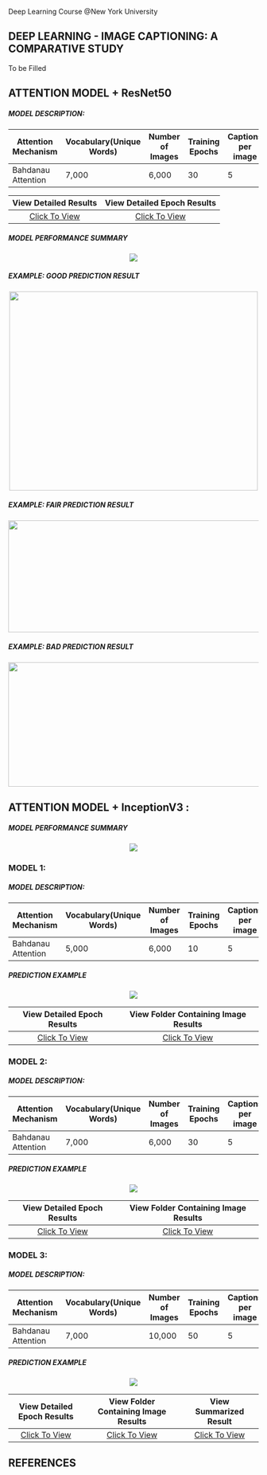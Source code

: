 Deep Learning Course @New York University

## DEEP LEARNING - IMAGE CAPTIONING: A COMPARATIVE STUDY
To be Filled 

## ATTENTION MODEL + ResNet50 
##### MODEL DESCRIPTION:

| Attention Mechanism | Vocabulary(Unique Words) |Number of Images|Training Epochs|Captions per image|Total Datapoints|Training Batch Size|
|-------------------- | -------------------------|----------------|---------------|------------------|----------------|-------------------|        
|  Bahdanau Attention | 7,000                    | 6,000          | 30            |5                 |      30,000    | 64                |

View Detailed Results     |  View Detailed Epoch Results
:-------------------------:|:-------------------------:
[Click To View](https://github.com/HemanthTejaY/Deep-Learning-Image-Captioning---A-comparitive-study/blob/main/Attention%2BResNet%20Results/attentionResNetResults.pdf)  |  [Click To View]()

##### MODEL PERFORMANCE SUMMARY
 <p align="center">
  <img src="https://github.com/HemanthTejaY/Deep-Learning-Image-Captioning---A-comparitive-study/blob/main/Images/model2res.png">
</p>

##### EXAMPLE: GOOD PREDICTION RESULT
 <p align="center">
  <img height="400" width="500" src="https://github.com/HemanthTejaY/Deep-Learning-Image-Captioning---A-comparitive-study/blob/main/Attention%2BResNet%20Results/good/good2.png">
</p>

##### EXAMPLE: FAIR PREDICTION RESULT
 <p align="center">
  <img height="225" width="630" src="https://github.com/HemanthTejaY/Deep-Learning-Image-Captioning---A-comparitive-study/blob/main/Attention%2BResNet%20Results/fair/fair2.png">
</p>

##### EXAMPLE: BAD PREDICTION RESULT
 <p align="center">
  <img height="250" width="700" src="https://github.com/HemanthTejaY/Deep-Learning-Image-Captioning---A-comparitive-study/blob/main/Attention%2BResNet%20Results/bad/bad1.png">
</p>


## ATTENTION MODEL + InceptionV3 : 
##### MODEL PERFORMANCE SUMMARY
 <p align="center">
  <img src="https://github.com/HemanthTejaY/Deep-Learning-Image-Captioning---A-comparitive-study/blob/main/Images/model1res.png">
</p>

### MODEL 1: 
##### MODEL DESCRIPTION:

| Attention Mechanism | Vocabulary(Unique Words) |Number of Images|Training Epochs|Captions per image|Total Datapoints|Training Batch Size|
|-------------------- | -------------------------|----------------|---------------|------------------|----------------|-------------------|        
|  Bahdanau Attention | 5,000                    | 6,000          | 10            |5                 |      30,000    | 64                |

##### PREDICTION EXAMPLE
 <p align="center">
  <img src="https://github.com/HemanthTejaY/Deep-Learning-Image-Captioning---A-comparitive-study/blob/main/Images/predictions0.png">
</p>

View Detailed Epoch Results     |  View Folder Containing Image Results
:-------------------------:|:-------------------------:
[Click To View](https://github.com/HemanthTejaY/Image-Captioning-A-Comparative-Study/blob/main/Attention%20Results/attention-model0/epochs/attention-model-0.pdf)  |  [Click To View](https://github.com/HemanthTejaY/Image-Captioning-A-Comparative-Study/tree/main/Attention%20Results/attention-model0)

### MODEL 2: 
##### MODEL DESCRIPTION:

| Attention Mechanism | Vocabulary(Unique Words) |Number of Images|Training Epochs|Captions per image|Total Datapoints|Training Batch Size|
|-------------------- | -------------------------|----------------|---------------|------------------|----------------|-------------------|        
|  Bahdanau Attention | 7,000                    | 6,000          | 30            |5                 |    30,000      | 64                |

##### PREDICTION EXAMPLE
 <p align="center">
  <img src="https://github.com/HemanthTejaY/Deep-Learning-Image-Captioning---A-comparitive-study/blob/main/Images/predictions1.png">
</p>

View Detailed Epoch Results     |  View Folder Containing Image Results
:-------------------------:|:-------------------------:
[Click To View](https://github.com/HemanthTejaY/Image-Captioning-A-Comparative-Study/blob/main/Attention%20Results/attention-model1/epochs/attention-model-2.pdf)  |  [Click To View](https://github.com/HemanthTejaY/Image-Captioning-A-Comparative-Study/tree/main/Attention%20Results/attention-model1)

### MODEL 3: 
##### MODEL DESCRIPTION:

| Attention Mechanism | Vocabulary(Unique Words) |Number of Images|Training Epochs|Captions per image|Total Datapoints|Training Batch Size|
|-------------------- | -------------------------|----------------|---------------|------------------|----------------|-------------------|        
|  Bahdanau Attention | 7,000                    | 10,000         | 50            |5                 |    50,000      | 64                |

##### PREDICTION EXAMPLE
 <p align="center">
  <img src="https://github.com/HemanthTejaY/Deep-Learning-Image-Captioning---A-comparitive-study/blob/main/Images/predictions2.png">
</p>
 
View Detailed Epoch Results     |  View Folder Containing Image Results| View Summarized Result
:-------------------------:|:-------------------------:|:-------------------------:
[Click To View](https://github.com/HemanthTejaY/Deep-Learning-Image-Captioning---A-comparitive-study/blob/main/Attention%20Results/attention-model2/epochs/attention-model-3.pdf)  |  [Click To View](https://github.com/HemanthTejaY/Deep-Learning-Image-Captioning---A-comparitive-study/blob/main/Attention%20Results/attention-model2) |  [Click To View](https://github.com/HemanthTejaY/Deep-Learning-Image-Captioning---A-comparitive-study/blob/main/Attention%20Results/attention-model2)

## REFERENCES


